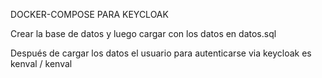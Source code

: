 DOCKER-COMPOSE PARA KEYCLOAK

Crear la base de datos y luego cargar con los datos en datos.sql

Después de cargar los datos el usuario para autenticarse via keycloak es kenval / kenval